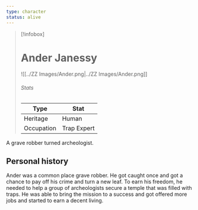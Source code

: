 ```yaml
---
type: character
status: alive
---
```

> [!infobox]
> # Ander Janessy
> ![[../ZZ Images/Ander.png|../ZZ Images/Ander.png]]
> ###### Stats
> | Type |  Stat |
> |---|---|
> | Heritage | Human |
> | Occupation | Trap Expert |

A grave robber turned archeologist.

## Personal history

Ander was a common place grave robber. He got caught once and got a chance to pay off his crime and turn a new leaf. To earn his freedom, he needed to help a group of archeologists secure a temple that was filled with traps. He was able to bring the mission to a success and got offered more jobs and started to earn a decent living.
